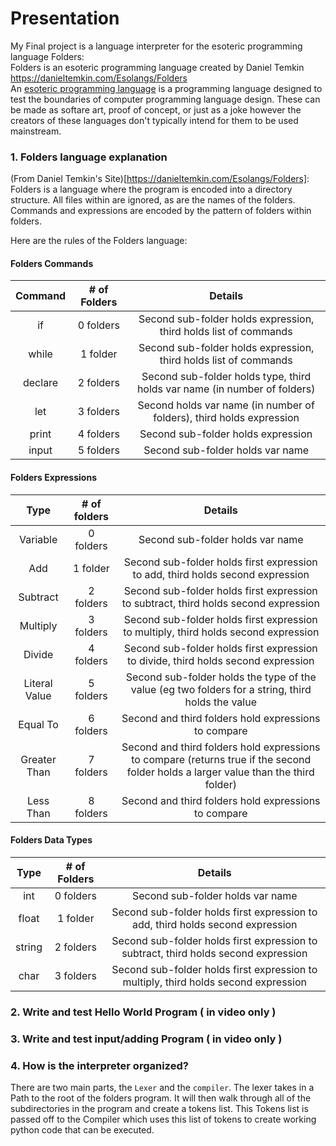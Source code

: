 # Presentation
My Final project is a language interpreter for the esoteric programming language Folders: \
Folders is an esoteric programming language created by Daniel Temkin https://danieltemkin.com/Esolangs/Folders \
An [esoteric programming language](https://en.wikipedia.org/wiki/Esoteric_programming_language) is a programming language designed to test the boundaries of computer programming language design. These can be made as softare art, proof of concept, or just as a joke however the creators of these languages don't typically intend for them to be used mainstream.

### 1. Folders language explanation
(From Daniel Temkin's Site)[https://danieltemkin.com/Esolangs/Folders]:
Folders is a language where the program is encoded into a directory structure. All files within are ignored, as are the names of the folders. Commands and expressions are encoded by the pattern of folders within folders. 

Here are the rules of the Folders language:
#### Folders Commands
| Command | # of Folders |                                  Details                                  |
|:-------:|:------------:|:-------------------------------------------------------------------------:|
| if      | 0 folders    | Second sub-folder holds expression, third holds list of commands          |
| while   | 1 folder     | Second sub-folder holds expression, third holds list of commands          |
| declare | 2 folders    | Second sub-folder holds type, third holds var name (in number of folders) |
| let     | 3 folders    | Second holds var name (in number of folders), third holds expression      |
| print   | 4 folders    | Second sub-folder holds expression                                        |
| input   | 5 folders    | Second sub-folder holds var name                                          |

#### Folders Expressions
|      Type     | # of folders |                                                               Details                                                               |
|:-------------:|:------------:|:-----------------------------------------------------------------------------------------------------------------------------------:|
| Variable      | 0 folders    | Second sub-folder holds var name                                                                                                    |
| Add           | 1 folder     | Second sub-folder holds first expression to add, third holds second expression                                                      |
| Subtract      | 2 folders    | Second sub-folder holds first expression to subtract, third holds second expression                                                 |
| Multiply      | 3 folders    | Second sub-folder holds first expression to multiply, third holds second expression                                                 |
| Divide        | 4 folders    | Second sub-folder holds first expression to divide, third holds second expression                                                   |
| Literal Value | 5 folders    | Second sub-folder holds the type of the value (eg two folders for a string, third holds the value                                   |
| Equal To      | 6 folders    | Second and third folders hold expressions to compare                                                                                |
| Greater Than  | 7 folders    | Second and third folders hold expressions to compare (returns true if the second folder holds a larger value than the third folder) |
| Less Than     | 8 folders    | Second and third folders hold expressions to compare                                                                                |

#### Folders Data Types
|  Type  | # of Folders |                                       Details                                       |
|:------:|:------------:|:-----------------------------------------------------------------------------------:|
| int    | 0 folders    | Second sub-folder holds var name                                                    |
| float  | 1 folder     | Second sub-folder holds first expression to add, third holds second expression      |
| string | 2 folders    | Second sub-folder holds first expression to subtract, third holds second expression |
| char   | 3 folders    | Second sub-folder holds first expression to multiply, third holds second expression |

### 2. Write and test Hello World Program ( in video only )
### 3. Write and test input/adding Program ( in video only )
### 4. How is the interpreter organized?
There are two main parts, the `Lexer` and the `compiler`. The lexer takes in a Path to the root of the folders program. It will then walk through all of the subdirectories in the program and create a tokens list. This Tokens list is passed off to the Compiler which uses this list of tokens to create working python code that can be executed.

